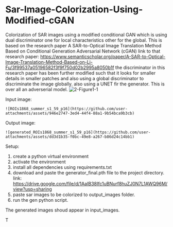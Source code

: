 # Sar-Image-Colorization-Using-Modified-cGAN
Colorization of SAR images using a modified conditional GAN which is using dual discriminator one for local characteristics other for the global.
This is based on the research paper A SAR-to-Optical Image Translation Method Based on Conditional Generation Adversarial Network (cGAN)
link to that research paper: https://www.semanticscholar.org/paper/A-SAR-to-Optical-Image-Translation-Method-Based-on-Li-Fu/3f99537a05196582f3f9f750d02b2995a8050b1f
the discriminator in this research paper has been further modified such that it looks for smaller details in smaller patches and also using a global discriminator to discriminate the image globally.
also using a UNET fir the generator. This is over all an adverserial model.
![2-Figure1-1](https://github.com/user-attachments/assets/215a5f83-dacc-4ad8-8d50-bdf128c294e1)

Input image:

    ![ROIs1868_summer_s1_59_p16](https://github.com/user-attachments/assets/946e2747-3ed4-44f4-88a1-9b54bca9b3cb)
    
Output image:

    ![generated_ROIs1868_summer_s1_59_p16](https://github.com/user-attachments/assets/dd3d1b35-f0bc-49e8-a267-b86d24c14bb1)

Setup:
1. create a python virtual environment
2. activate the environment
3. install all dependencies using requirements.txt
4. download and paste the generator_final.pth file to the project directory. link: https://drive.google.com/file/d/1AaIB38Ifc1uBNurf8huZJ0N7L1AWQ96M/view?usp=sharing
5. paste sar images to be colorized to output_images folder.
6. run the gen python script.

The generated images shoud appear in input_images.

T
